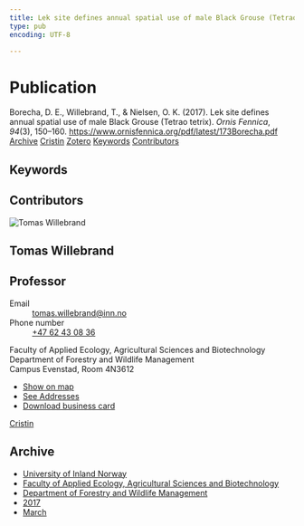 ```yaml
---
title: Lek site defines annual spatial use of male Black Grouse (Tetrao tetrix)
type: pub
encoding: UTF-8

---
```

<h1>Publication</h1>
<article id="csl-bib-container-C6IQZYIY" class="csl-bib-container">
  <div class="csl-bib-body"> <div class="csl-entry">Borecha, D. E., Willebrand, T., &#38; Nielsen, O. K. (2017). Lek site defines annual spatial use of male Black Grouse (Tetrao tetrix). <i>Ornis Fennica</i>, <i>94</i>(3), 150–160. <a href="https://www.ornisfennica.org/pdf/latest/173Borecha.pdf">https://www.ornisfennica.org/pdf/latest/173Borecha.pdf</a></div> </div>
  <div class="csl-bib-buttons">
    <a href="#taxonomy-article-C6IQZYIY" alt="archive" class="csl-bib-button">Archive</a>
    <a href="https://app.cristin.no/results/show.jsf?id=1459153" alt="Cristin" class="csl-bib-button">Cristin</a>
    <a href="http://zotero.org/groups/5881554/items/C6IQZYIY" alt="Zotero" class="csl-bib-button">Zotero</a>
    <a href="#keywords-article-C6IQZYIY" alt="keywords" class="csl-bib-button">Keywords</a>
    <a href="#contributors-article-C6IQZYIY" alt="contributors" class="csl-bib-button">Contributors</a>
  </div>
  <div id="csl-bib-meta-container-C6IQZYIY"></div>
</article>
<div id="csl-bib-meta-C6IQZYIY" class="csl-bib-meta">
  <article id="keywords-article-C6IQZYIY" class="keywords-article">
    <h1>Keywords</h1>
    
  </article>
  <article id="contributors-article-C6IQZYIY" class="contributors-article">
    <h1>Contributors</h1>
    <div class="personas"> <div class="vrtx-hinn-person-card"> <div class="photo"> <img src="https://www.inn.no/bilder-ansatte/thomas-willebrand.jpg" alt="Tomas Willebrand" loading="lazy"> </div> <div class="info"> <hgroup><h1>Tomas Willebrand</h1> <h2>Professor</h2> </hgroup><dl> <dt>Email</dt> <dd> <a href="mailto:tomas.willebrand@inn.no">tomas.willebrand@inn.no</a> </dd> <dt>Phone number</dt> <dd><a href="tel:+4762430836"> +47 62 43 08 36 </a></dd> </dl> <p> Faculty of Applied Ecology, Agricultural Sciences and Biotechnology<br> Department of Forestry and Wildlife Management<br> Campus Evenstad, Room 4N3612 </p> <ul class="vrtx-hinn-links"> <li><a href="https://www.google.com/maps?q=60.88085,11.53750">Show on map</a></li> <li><a href="https://www.inn.no/english/find-an-employee/tomas-willebrand.html#vrtx-hinn-addresses">See Addresses</a></li> <li><a href="https://www.inn.no/english/find-an-employee/tomas-willebrand.html?vrtx=vcf">Download business card</a></li> </ul> </div> </div> <a href="https://app.cristin.no/persons/show.jsf?id=328268" alt="Cristin URL" class="personas-cristin">Cristin</a> </div>
  </article>
  <article id="taxonomy-article-C6IQZYIY" class="taxonomy-article">
    <h1>Archive</h1>
    <ul>
      <li><a href="{{< params subfolder >}}en/archive/?key=3DCRN523">University of Inland Norway</a></li>
      <li><a href="{{< params subfolder >}}en/archive/?key=T77LXH6D">Faculty of Applied Ecology, Agricultural Sciences and Biotechnology</a></li>
      <li><a href="{{< params subfolder >}}en/archive/?key=7TRARPE3">Department of Forestry and Wildlife Management</a></li>
      <li><a href="{{< params subfolder >}}en/archive/?key=QVBAYKNY">2017</a></li>
      <li><a href="{{< params subfolder >}}en/archive/?key=SBT7AWX4">March</a></li>
    </ul>
  </article>
</div>
